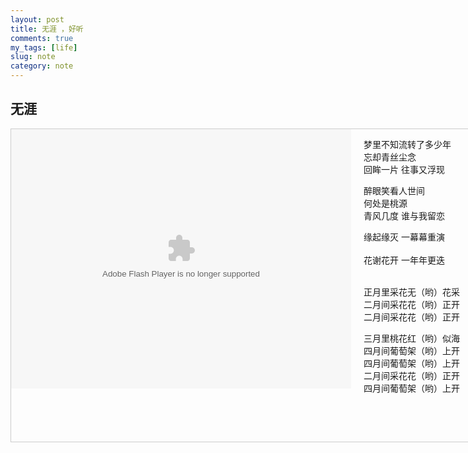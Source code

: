 ```yaml
---
layout: post
title: 无涯 ，好听
comments: true
my_tags: [life]
slug: note
category: note
---
```



## 无涯



<head>
<style type="text/css">
div{margin:0;padding:0}
#container{width:800px;height:500px;border:1px solid #ccc;}
#container .box1{width:544px;height:415px;float:left}
#container .box2{margin-left:20px;width:170px;height:415px;float:left;font:10}
</style>
</head>
<body>
<div id="container">
<div class="box1">

<embed height="415" width="544" quality="high" allowfullscreen="true" type="application/x-shockwave-flash" src="//static.hdslb.com/miniloader.swf" flashvars="aid=16193378&page=1" pluginspage="//www.adobe.com/shockwave/download/download.cgi?P1_Prod_Version=ShockwaveFlash">

</div>
<div class="box2">

梦里不知流转了多少年 <br>
忘却青丝尘念 <br>
回眸一片 往事又浮现 <br>
 
醉眼笑看人世间 <br>
何处是桃源 <br>
青风几度 谁与我留恋 <br>
 
缘起缘灭 一幕幕重演 <br><br>
花谢花开 一年年更迭<br><br>
 
正月里采花无（哟）花采<br>
二月间采花花（哟）正开<br>
二月间采花花（哟）正开<br>
 
三月里桃花红（哟）似海<br>
四月间葡萄架（哟）上开<br>
四月间葡萄架（哟）上开<br>
二月间采花花（哟）正开<br>
四月间葡萄架（哟）上开<br>


</div>
</div>
